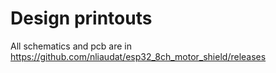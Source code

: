 # Design printouts

All schematics and pcb are in https://github.com/nliaudat/esp32_8ch_motor_shield/releases 
